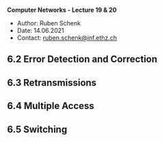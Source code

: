 **Computer Networks - Lecture 19 & 20**

- Author: Ruben Schenk
- Date: 14.06.2021
- Contact: ruben.schenk@inf.ethz.ch

## 6.2 Error Detection and Correction

## 6.3 Retransmissions

## 6.4 Multiple Access

## 6.5 Switching